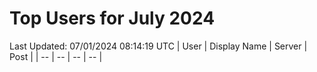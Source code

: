 # Top Users for July 2024
Last Updated: 07/01/2024 08:14:19 UTC
| User | Display Name | Server | Post |
| -- | -- | -- | -- |
